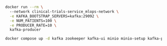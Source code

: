 ```sh                                                                                                    
docker run --rm \      
  --network clinical-trials-service_mlops-network \
  -e KAFKA_BOOTSTRAP_SERVERS=kafka:29092 \
  -e NUM_PATIENTS=100 \
  -e PRODUCER_RATE=10 \
  kafka-producer
```

```sh
docker compose up -d kafka zookeeper kafka-ui minio minio-setup kafka-producer kafka-consumer spark-master spark-batch spark-streaming spark-worker 
```